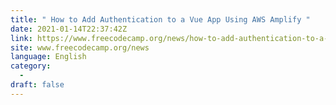 ```yaml
---
title: " How to Add Authentication to a Vue App Using AWS Amplify "
date: 2021-01-14T22:37:42Z
link: https://www.freecodecamp.org/news/how-to-add-authentication-to-a-vue-app-using-aws-amplify/?utm_medium=RSS&utm_source=news.12bit.vn
site: www.freecodecamp.org/news
language: English
category:
  -   
draft: false
---
```


